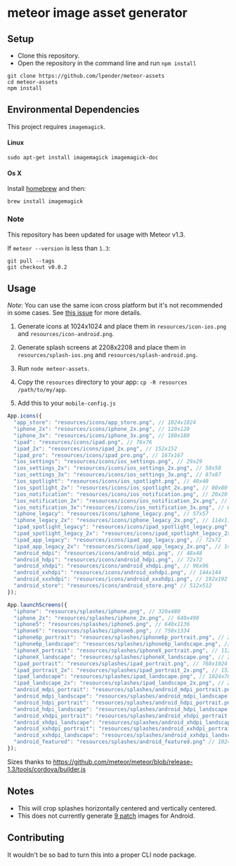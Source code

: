 # meteor image asset generator

## Setup

- Clone this repository.
- Open the repository in the command line and run `npm install`

```
git clone https://github.com/lpender/meteor-assets
cd meteor-assets
npm install
```

## Environmental Dependencies

This project requires `imagemagick`.

#### Linux

```
sudo apt-get install imagemagick imagemagick-doc
```

#### Os X

Install [homebrew](http://brew.sh/) and then:

```
brew install imagemagick
```

### Note

This repository has been updated for usage with Meteor v1.3.

If `meteor --version` is less than `1.3`:

```
git pull --tags
git checkout v0.0.2
```

## Usage

*Note*: You can use the same icon cross platform but it's not recommended in
some cases. See [this issue](https://github.com/lpender/meteor-assets/issues/6)
for more details.

1. Generate icons at 1024x1024 and place them in `resources/icon-ios.png` and
   `resources/icon-android.png`.

2. Generate splash screens at 2208x2208 and place them in
   `resources/splash-ios.png` and `resources/splash-android.png`.

3. Run `node meteor-assets`.

4. Copy the `resources` directory to your app: `cp -R resources /path/to/my/app`.

5. Add this to your `mobile-config.js`

``` javascript
App.icons({
  "app_store": "resources/icons/app_store.png", // 1024x1024
  "iphone_2x": "resources/icons/iphone_2x.png", // 120x120
  "iphone_3x": "resources/icons/iphone_3x.png", // 180x180
  "ipad": "resources/icons/ipad.png", // 76x76
  "ipad_2x": "resources/icons/ipad_2x.png", // 152x152
  "ipad_pro": "resources/icons/ipad_pro.png", // 167x167
  "ios_settings": "resources/icons/ios_settings.png", // 29x29
  "ios_settings_2x": "resources/icons/ios_settings_2x.png", // 58x58
  "ios_settings_3x": "resources/icons/ios_settings_3x.png", // 87x87
  "ios_spotlight": "resources/icons/ios_spotlight.png", // 40x40
  "ios_spotlight_2x": "resources/icons/ios_spotlight_2x.png", // 80x80
  "ios_notification": "resources/icons/ios_notification.png", // 20x20
  "ios_notification_2x": "resources/icons/ios_notification_2x.png", // 40x40
  "ios_notification_3x":"resources/icons/ios_notification_3x.png", // 60x60
  "iphone_legacy": "resources/icons/iphone_legacy.png", // 57x57
  "iphone_legacy_2x": "resources/icons/iphone_legacy_2x.png", // 114x114
  "ipad_spotlight_legacy": "resources/icons/ipad_spotlight_legacy.png", // 50x50
  "ipad_spotlight_legacy_2x": "resources/icons/ipad_spotlight_legacy_2x.png", // 100x100
  "ipad_app_legacy": "resources/icons/ipad_app_legacy.png", // 72x72
  "ipad_app_legacy_2x": "resources/icons/ipad_app_legacy_2x.png", // 144x144
  "android_mdpi": "resources/icons/android_mdpi.png", // 48x48
  "android_hdpi": "resources/icons/android_hdpi.png", // 72x72
  "android_xhdpi": "resources/icons/android_xhdpi.png", // 96x96
  "android_xxhdpi": "resources/icons/android_xxhdpi.png", // 144x144
  "android_xxxhdpi": "resources/icons/android_xxxhdpi.png", // 192x192
  "android_store": "resources/icons/android_store.png" // 512x512
});

App.launchScreens({
  "iphone": "resources/splashes/iphone.png", // 320x480
  "iphone_2x": "resources/splashes/iphone_2x.png", // 640x490
  "iphone5": "resources/splashes/iphone5.png", // 640x1136
  "iphone6": "resources/splashes/iphone6.png", // 750x1334
  "iphone6p_portrait": "resources/splashes/iphone6p_portrait.png", // 2208x1242
  "iphone6p_landscape": "resources/splashes/iphone6p_landscape.png", // 2208x1242
  "iphoneX_portrait": "resources/splashes/iphoneX_portrait.png", // 1125x2436
  "iphoneX_landscape": "resources/splashes/iphoneX_landscape.png", // 2436x1125
  "ipad_portrait": "resources/splashes/ipad_portrait.png", // 768x1024
  "ipad_portrait_2x": "resources/splashes/ipad_portrait_2x.png", // 1536x2048
  "ipad_landscape": "resources/splashes/ipad_landscape.png", // 1024x768
  "ipad_landscape_2x": "resources/splashes/ipad_landscape_2x.png", // 2048x1536
  "android_mdpi_portrait": "resources/splashes/android_mdpi_portrait.png", // 320x480
  "android_mdpi_landscape": "resources/splashes/android_mdpi_landscape.png", // 480x320
  "android_hdpi_portrait": "resources/splashes/android_hdpi_portrait.png", // 480x800
  "android_hdpi_landscape": "resources/splashes/android_hdpi_landscape.png", // 800x480
  "android_xhdpi_portrait": "resources/splashes/android_xhdpi_portrait.png", // 720x1280
  "android_xhdpi_landscape": "resources/splashes/android_xhdpi_landscape.png", // 1280x720
  "android_xxhdpi_portrait": "resources/splashes/android_xxhdpi_portrait.png", // 1080x1440
  "android_xxhdpi_landscape": "resources/splashes/android_xxhdpi_landscape.png", // 1440x1080
  "android_featured": "resources/splashes/android_featured.png" // 1024x500
});
```

Sizes thanks to https://github.com/meteor/meteor/blob/release-1.3/tools/cordova/builder.js

## Notes

- This will crop splashes horizontally centered and vertically centered.
- This does not currently generate [9 patch](https://developer.android.com/guide/topics/graphics/2d-graphics.html#nine-patch) images for Android.

## Contributing

It wouldn't be so bad to turn this into a proper CLI node package.
